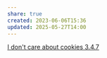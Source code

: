 ```yaml
---
share: true
created: 2023-06-06T15:36
updated: 2025-05-27T14:00
---
```

[I don't care about cookies 3.4.7](https://www.i-dont-care-about-cookies.eu/)

